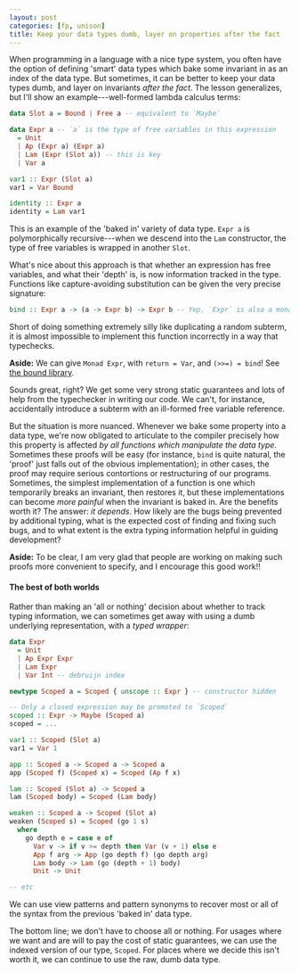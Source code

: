 ```yaml
---
layout: post
categories: [fp, unison]
title: Keep your data types dumb, layer on properties after the fact
---
```


When programming in a language with a nice type system, you often have the option of defining 'smart' data types which bake some invariant in as an index of the data type. But sometimes, it can be better to keep your data types dumb, and layer on invariants _after the fact_. The lesson generalizes, but I'll show an example---well-formed lambda calculus terms:

```Haskell
data Slot a = Bound | Free a -- equivalent to `Maybe`

data Expr a -- `a` is the type of free variables in this expression
  = Unit
  | Ap (Expr a) (Expr a)
  | Lam (Expr (Slot a)) -- this is key
  | Var a

var1 :: Expr (Slot a)
var1 = Var Bound

identity :: Expr a
identity = Lam var1
```

This is an example of the 'baked  in' variety of data type. `Expr a` is polymorphically recursive---when we descend into the `Lam` constructor, the type of free variables is wrapped in another `Slot`.

What's nice about this approach is that whether an expression has free variables, and what their 'depth' is, is now information tracked in the type. Functions like capture-avoiding substitution can be given the very precise signature:

```Haskell
bind :: Expr a -> (a -> Expr b) -> Expr b -- Yep, `Expr` is also a monad!
```

Short of doing something extremely silly like duplicating a random subterm, it is almost impossible to implement this function incorrectly in a way that typechecks.

__Aside:__ We can give `Monad Expr`, with `return = Var`, and `(>>=) = bind`! See [the bound library](https://hackage.haskell.org/package/bound).

Sounds great, right? We get some very strong static guarantees and lots of help from the typechecker in writing our code. We can't, for instance, accidentally introduce a subterm with an ill-formed free variable reference. 

But the situation is more nuanced. Whenever we bake some property into a data type, we're now obligated to articulate to the compiler precisely how this property is affected _by all functions which manipulate the data type_. Sometimes these proofs will be easy (for instance, `bind` is quite natural, the 'proof' just falls out of the obvious implementation); in other cases, the proof may require serious contortions or restructuring of our programs. Sometimes, the simplest implementation of a function is one which temporarily breaks an invariant, then restores it, but these implementations can become _more painful_ when the invariant is baked in. Are the benefits worth it? The answer: _it depends_. How likely are the bugs being prevented by additional typing, what is the expected cost of finding and fixing such bugs, and to what extent is the extra typing information helpful in guiding development?

__Aside:__ To be clear, I am very glad that people are working on making such proofs more convenient to specify, and I encourage this good work!!

#### The best of both worlds

Rather than making an 'all or nothing' decision about whether to track typing information, we can sometimes get away with using a dumb underlying representation, with a _typed wrapper_:

```Haskell
data Expr 
  = Unit 
  | Ap Expr Expr 
  | Lam Expr
  | Var Int -- debruijn index

newtype Scoped a = Scoped { unscope :: Expr } -- constructor hidden

-- Only a closed expression may be promoted to `Scoped`
scoped :: Expr -> Maybe (Scoped a)
scoped = ...

var1 :: Scoped (Slot a)
var1 = Var 1

app :: Scoped a -> Scoped a -> Scoped a
app (Scoped f) (Scoped x) = Scoped (Ap f x)

lam :: Scoped (Slot a) -> Scoped a
lam (Scoped body) = Scoped (Lam body)

weaken :: Scoped a -> Scoped (Slot a)
weaken (Scoped s) = Scoped (go 1 s)
  where
    go depth e = case e of
      Var v -> if v >= depth then Var (v + 1) else e
      App f arg -> App (go depth f) (go depth arg)
      Lam body -> Lam (go (depth + 1) body)
      Unit -> Unit

-- etc
```

We can use view patterns and pattern synonyms to recover most or all of the syntax from the previous 'baked in' data type.

The bottom line; we don't have to choose all or nothing. For usages where we want and are will to pay the cost of static guarantees, we can use the indexed version of our type, `Scoped`. For places where we decide this isn't worth it, we can continue to use the raw, dumb data type.
